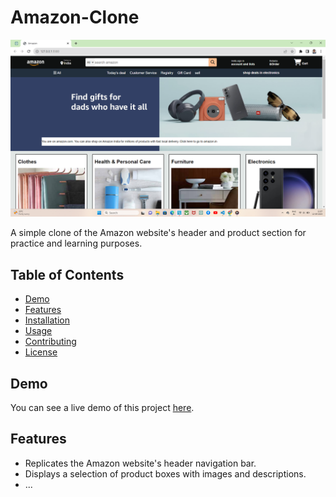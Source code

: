 # Amazon-Clone

![Amazon Clone](screenshot.png)

A simple clone of the Amazon website's header and product section for practice and learning purposes.

## Table of Contents

- [Demo](#demo)
- [Features](#features)
- [Installation](#installation)
- [Usage](#usage)
- [Contributing](#contributing)
- [License](#license)

## Demo

You can see a live demo of this project [here](https://your-demo-url.com).

## Features

- Replicates the Amazon website's header navigation bar.
- Displays a selection of product boxes with images and descriptions.
- ...
